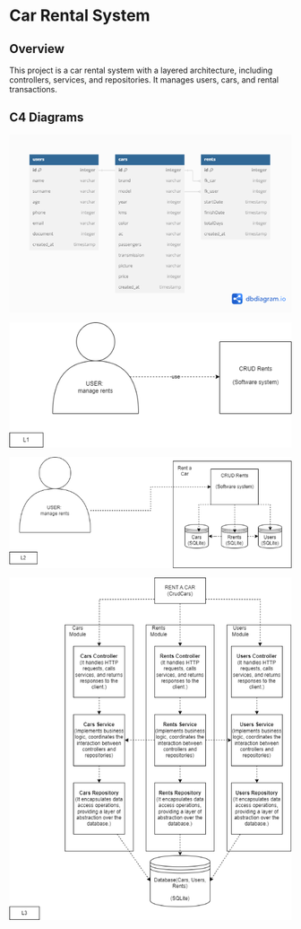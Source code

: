 # Car Rental System

## Overview
This project is a car rental system with a layered architecture, including controllers, services, and repositories. It manages users, cars, and rental transactions.

## C4 Diagrams

![Diagram](./public/diagrama.png)

![L1](./public/level1.drawio.png)

![L2](./public//level2.drawio.png)

![L3](./public/level3.drawio.png)
